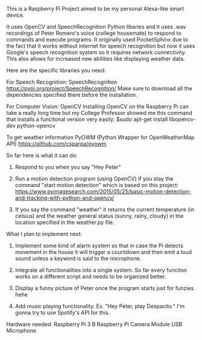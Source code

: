This is a Raspberry Pi Project aimed to be my personal Alexa-like smart device.

It uses OpenCV and SpeechRecognition Python libaries and it uses .wav recordings of Peter Romero's voice (college housemate) to respond to commands and execute programs. It originally used PocketSphinx due to the fact that it works without internet for speech recognition but now it uses Google's speech recognition system so it requires network connectivity. This also allows for increased new abilities like displaying weather data.

Here are the specific libraries you need:

For Speech Recognition: SpeechRecognition
https://pypi.org/project/SpeechRecognition/
Make sure to download all the dependencies specified there before the installation.

For Computer Vision: OpenCV
Installing OpenCV on the Raspberry Pi can take a really long time but my College Professor showed me this command that installs a funcitonal version very easily:
$sudo apt-get install libopencv-dev python-opencv

To get weather information PyOWM 
(Python Wrapper for OpenWeatherMap API)
https://github.com/csparpa/pyowm

So far here is what it can do:
1) Respond to you when you say "Hey Peter"

2) Run a motion detection program (using OpenCV) if you stay the command "start motion detection" which is based on this project: https://www.pyimagesearch.com/2015/05/25/basic-motion-detection-and-tracking-with-python-and-opencv/

3) If you say the command "weather" it returns the current temperature (in celsius) and the weather general status (sunny, rainy, cloudy) in the location specified in the weather.py file.

What I plan to implement next:

1) Implement some kind of alarm system so that in case the Pi detects movement in the house it will trigger a countdown and then emit a loud sound unless a keyword is said to the microphone.

2) Integrate all functionalities into a single system. So far every funciton works on a different script and needs to be organized better.

3) Display a funny picture of Peter once the program starts just for funzies hehe

4) Add music playing functionality. Ex. "Hey Peter, play Despacito." I'm gonna try to use Spotify's API for this.

Hardware needed:
Raspberry Pi 3 B
Raspberry Pi Camera Module
USB Microphone